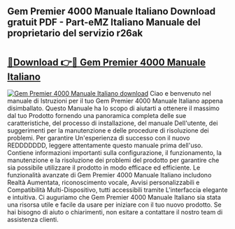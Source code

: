 ## Gem Premier 4000 Manuale Italiano Download gratuit PDF - Part-eMZ Italiano Manuale del proprietario del servizio r26ak

# <h2><a href="http://dfbvhk.blite.top/?on=Gem+Premier+4000+Manuale+Italiano">🔗Download 👉🔴 Gem Premier 4000 Manuale Italiano</a></h2>

[![Gem Premier 4000 Manuale Italiano download](https://i.imgur.com/lujVjoI.png)](http://dfbvhk.blite.top/?on=Gem+Premier+4000+Manuale+Italiano)
Ciao e benvenuto nel manuale di Istruzioni per il tuo Gem Premier 4000 Manuale Italiano appena disimballato. Questo Manuale ha lo scopo di aiutarti a ottenere il massimo dal tuo Prodotto fornendo una panoramica completa delle sue caratteristiche, del processo di installazione, del manuale Dell'utente, dei suggerimenti per la manutenzione e delle procedure di risoluzione dei problemi. Per garantire Un'esperienza di successo con il nuovo REDDDDDDD, leggere attentamente questo manuale prima dell'uso. Contiene informazioni importanti sulla configurazione, il funzionamento, la manutenzione e la risoluzione dei problemi del prodotto per garantire che sia possibile utilizzare il prodotto in modo efficace ed efficiente. Le funzionalità avanzate di Gem Premier 4000 Manuale Italiano includono Realtà Aumentata, riconoscimento vocale, Avvisi personalizzabili e Compatibilità Multi-Dispositivo, tutti accessibili tramite L'interfaccia elegante e intuitiva. Ci auguriamo che Gem Premier 4000 Manuale Italiano sia stata una risorsa utile e facile da usare per iniziare con il tuo nuovo prodotto. Se hai bisogno di aiuto o chiarimenti, non esitare a contattare il nostro team di assistenza clienti.
